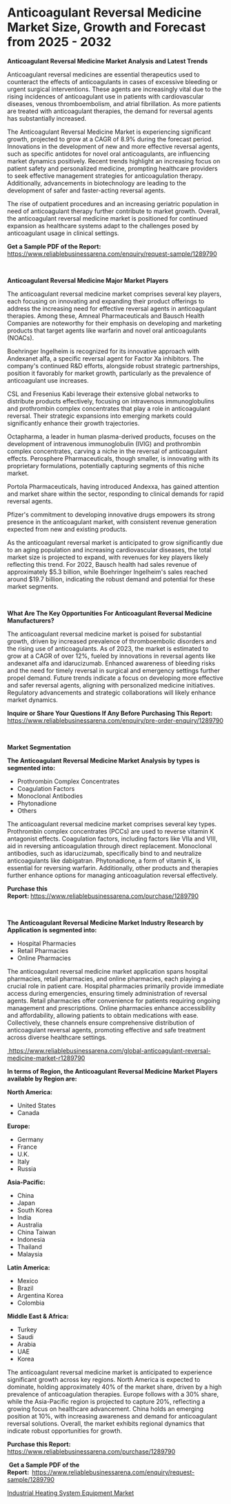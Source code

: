 <p><h1>Anticoagulant Reversal Medicine Market Size, Growth and Forecast from 2025 - 2032</h1></p><p><strong>Anticoagulant Reversal Medicine Market Analysis and Latest Trends</strong></p>
<p><p>Anticoagulant reversal medicines are essential therapeutics used to counteract the effects of anticoagulants in cases of excessive bleeding or urgent surgical interventions. These agents are increasingly vital due to the rising incidences of anticoagulant use in patients with cardiovascular diseases, venous thromboembolism, and atrial fibrillation. As more patients are treated with anticoagulant therapies, the demand for reversal agents has substantially increased.</p><p>The Anticoagulant Reversal Medicine Market is experiencing significant growth, projected to grow at a CAGR of 8.9% during the forecast period. Innovations in the development of new and more effective reversal agents, such as specific antidotes for novel oral anticoagulants, are influencing market dynamics positively. Recent trends highlight an increasing focus on patient safety and personalized medicine, prompting healthcare providers to seek effective management strategies for anticoagulation therapy. Additionally, advancements in biotechnology are leading to the development of safer and faster-acting reversal agents.</p><p>The rise of outpatient procedures and an increasing geriatric population in need of anticoagulant therapy further contribute to market growth. Overall, the anticoagulant reversal medicine market is positioned for continued expansion as healthcare systems adapt to the challenges posed by anticoagulant usage in clinical settings.</p></p>
<p><strong>Get a Sample PDF of the Report:&nbsp;</strong> <a href="https://www.reliablebusinessarena.com/enquiry/request-sample/1289790?utm_campaign=2238&utm_medium=2&utm_source=Github&utm_content=ia&utm_term=15022025&utm_id=anticoagulant-reversal-medicine">https://www.reliablebusinessarena.com/enquiry/request-sample/1289790</a></p>
<p>&nbsp;</p>
<p><strong>Anticoagulant Reversal Medicine Major Market Players</strong></p>
<p><p>The anticoagulant reversal medicine market comprises several key players, each focusing on innovating and expanding their product offerings to address the increasing need for effective reversal agents in anticoagulant therapies. Among these, Amneal Pharmaceuticals and Bausch Health Companies are noteworthy for their emphasis on developing and marketing products that target agents like warfarin and novel oral anticoagulants (NOACs).</p><p>Boehringer Ingelheim is recognized for its innovative approach with Andexanet alfa, a specific reversal agent for Factor Xa inhibitors. The company's continued R&D efforts, alongside robust strategic partnerships, position it favorably for market growth, particularly as the prevalence of anticoagulant use increases.</p><p>CSL and Fresenius Kabi leverage their extensive global networks to distribute products effectively, focusing on intravenous immunoglobulins and prothrombin complex concentrates that play a role in anticoagulant reversal. Their strategic expansions into emerging markets could significantly enhance their growth trajectories.</p><p>Octapharma, a leader in human plasma-derived products, focuses on the development of intravenous immunoglobulin (IVIG) and prothrombin complex concentrates, carving a niche in the reversal of anticoagulant effects. Perosphere Pharmaceuticals, though smaller, is innovating with its proprietary formulations, potentially capturing segments of this niche market.</p><p>Portola Pharmaceuticals, having introduced Andexxa, has gained attention and market share within the sector, responding to clinical demands for rapid reversal agents.</p><p>Pfizer's commitment to developing innovative drugs empowers its strong presence in the anticoagulant market, with consistent revenue generation expected from new and existing products. </p><p>As the anticoagulant reversal market is anticipated to grow significantly due to an aging population and increasing cardiovascular diseases, the total market size is projected to expand, with revenues for key players likely reflecting this trend. For 2022, Bausch health had sales revenue of approximately $5.3 billion, while Boehringer Ingelheim's sales reached around $19.7 billion, indicating the robust demand and potential for these market segments.</p></p>
<p>&nbsp;</p>
<p><strong>What Are The Key Opportunities For Anticoagulant Reversal Medicine Manufacturers?</strong></p>
<p><p>The anticoagulant reversal medicine market is poised for substantial growth, driven by increased prevalence of thromboembolic disorders and the rising use of anticoagulants. As of 2023, the market is estimated to grow at a CAGR of over 12%, fueled by innovations in reversal agents like andexanet alfa and idarucizumab. Enhanced awareness of bleeding risks and the need for timely reversal in surgical and emergency settings further propel demand. Future trends indicate a focus on developing more effective and safer reversal agents, aligning with personalized medicine initiatives. Regulatory advancements and strategic collaborations will likely enhance market dynamics.</p></p>
<p><strong>Inquire or Share Your Questions If Any Before Purchasing This Report:</strong> <a href="https://www.reliablebusinessarena.com/enquiry/pre-order-enquiry/1289790?utm_campaign=2238&utm_medium=2&utm_source=Github&utm_content=ia&utm_term=15022025&utm_id=anticoagulant-reversal-medicine">https://www.reliablebusinessarena.com/enquiry/pre-order-enquiry/1289790</a></p>
<p>&nbsp;</p>
<p><strong>Market Segmentation</strong></p>
<p><strong>The Anticoagulant Reversal Medicine Market Analysis by types is segmented into:</strong></p>
<p><ul><li>Prothrombin Complex Concentrates</li><li>Coagulation Factors</li><li>Monoclonal Antibodies</li><li>Phytonadione</li><li>Others</li></ul></p>
<p><p>The anticoagulant reversal medicine market comprises several key types. Prothrombin complex concentrates (PCCs) are used to reverse vitamin K antagonist effects. Coagulation factors, including factors like VIIa and VIII, aid in reversing anticoagulation through direct replacement. Monoclonal antibodies, such as idarucizumab, specifically bind to and neutralize anticoagulants like dabigatran. Phytonadione, a form of vitamin K, is essential for reversing warfarin. Additionally, other products and therapies further enhance options for managing anticoagulation reversal effectively.</p></p>
<p><strong>Purchase this Report:&nbsp;</strong><a href="https://www.reliablebusinessarena.com/purchase/1289790?utm_campaign=2238&utm_medium=2&utm_source=Github&utm_content=ia&utm_term=15022025&utm_id=anticoagulant-reversal-medicine">https://www.reliablebusinessarena.com/purchase/1289790</a></p>
<p>&nbsp;</p>
<p><strong>The Anticoagulant Reversal Medicine Market Industry Research by Application is segmented into:</strong></p>
<p><ul><li>Hospital Pharmacies</li><li>Retail Pharmacies</li><li>Online Pharmacies</li></ul></p>
<p><p>The anticoagulant reversal medicine market application spans hospital pharmacies, retail pharmacies, and online pharmacies, each playing a crucial role in patient care. Hospital pharmacies primarily provide immediate access during emergencies, ensuring timely administration of reversal agents. Retail pharmacies offer convenience for patients requiring ongoing management and prescriptions. Online pharmacies enhance accessibility and affordability, allowing patients to obtain medications with ease. Collectively, these channels ensure comprehensive distribution of anticoagulant reversal agents, promoting effective and safe treatment across diverse healthcare settings.</p></p>
<p><a href="https://www.reliablebusinessarena.com/global-anticoagulant-reversal-medicine-market-r1289790?utm_campaign=2238&utm_medium=2&utm_source=Github&utm_content=ia&utm_term=15022025&utm_id=anticoagulant-reversal-medicine">&nbsp;https://www.reliablebusinessarena.com/global-anticoagulant-reversal-medicine-market-r1289790</a></p>
<p><strong>In terms of Region, the Anticoagulant Reversal Medicine Market Players available by Region are:</strong></p>
<p>
    <p> <strong> North America: </strong>
        <ul>
            <li>United States</li>
            <li>Canada</li>
        </ul>
        </p> 
    <p> <strong> Europe: </strong>
        <ul>
            <li>Germany</li>
            <li>France</li>
            <li>U.K.</li>
            <li>Italy</li>
            <li>Russia</li>
        </ul>
        </p> 
    <p> <strong> Asia-Pacific: </strong>
        <ul>
            <li>China</li>
            <li>Japan</li>
            <li>South Korea</li>
            <li>India</li>
            <li>Australia</li>
            <li>China Taiwan</li>
            <li>Indonesia</li>
            <li>Thailand</li>
            <li>Malaysia</li>
        </ul>
        </p> 
    <p> <strong> Latin America: </strong>
        <ul>
            <li>Mexico</li>
            <li>Brazil</li>
            <li>Argentina Korea</li>
            <li>Colombia</li>
        </ul>
        </p> 
    <p> <strong> Middle East & Africa: </strong>
        <ul>
            <li>Turkey</li>
            <li>Saudi</li>
            <li>Arabia</li>
            <li>UAE</li>
            <li>Korea</li>
        </ul>
    </p>
    </p>
<p><p>The anticoagulant reversal medicine market is anticipated to experience significant growth across key regions. North America is expected to dominate, holding approximately 40% of the market share, driven by a high prevalence of anticoagulation therapies. Europe follows with a 30% share, while the Asia-Pacific region is projected to capture 20%, reflecting a growing focus on healthcare advancement. China holds an emerging position at 10%, with increasing awareness and demand for anticoagulant reversal solutions. Overall, the market exhibits regional dynamics that indicate robust opportunities for growth.</p></p>
<p><strong>Purchase this Report: </strong><a href="https://www.reliablebusinessarena.com/purchase/1289790?utm_campaign=2238&utm_medium=2&utm_source=Github&utm_content=ia&utm_term=15022025&utm_id=anticoagulant-reversal-medicine">https://www.reliablebusinessarena.com/purchase/1289790</a></p>
<p>&nbsp;<strong>Get a Sample PDF of the Report:&nbsp;&nbsp;</strong><a href="https://www.reliablebusinessarena.com/enquiry/request-sample/1289790?utm_campaign=2238&utm_medium=2&utm_source=Github&utm_content=ia&utm_term=15022025&utm_id=anticoagulant-reversal-medicine">https://www.reliablebusinessarena.com/enquiry/request-sample/1289790</a></p>
<p><strong></strong></p>
<p><p><a href="https://github.com/manesros8/Market-Research-Report-List-1/blob/main/industrial-heating-system-equipment-market.md?utm_campaign=2238&utm_medium=2&utm_source=Github&utm_content=ia&utm_term=15022025&utm_id=anticoagulant-reversal-medicine">Industrial Heating System Equipment Market</a></p></p>